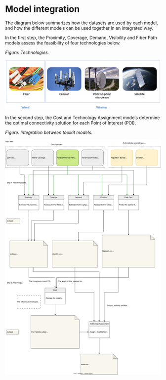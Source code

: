 # Model integration

The diagram below summarizes how the datasets are used by each model, and how the different models can be used together in an integrated way.

In the first step, the Proximity, Coverage, Demand, Visibility and Fiber Path models assess the feasibility of four technologies below.

_Figure. Technologies._

![technologies](img/technologies.png)

In the second step, the Cost and Technology Assignment models determine the optimal connectivity solution for each Point of Interest (POI).

_Figure. Integration between toolkit models._

![module-integrations](diagrams/integration.drawio.svg)